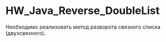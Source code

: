 # HW_Java_Reverse_DoubleList

Необходимо реализовать метод разворота связного списка (двухсвязного).
